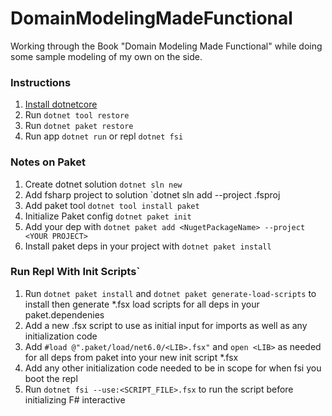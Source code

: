 # DomainModelingMadeFunctional
Working through the Book "Domain Modeling Made Functional" while doing some sample modeling of my own on the side.

### Instructions
1. [Install dotnetcore](https://fsharp.org/use/linux/)
2. Run `dotnet tool restore`
3. Run `dotnet paket restore`
4. Run app `dotnet run` or repl `dotnet fsi`


### Notes on Paket
1. Create dotnet solution `dotnet sln new`
2. Add fsharp project to solution `dotnet sln add --project <YOUR PROJECT>.fsproj
3. Add paket tool `dotnet tool install paket`
4. Initialize Paket config `dotnet paket init`
5. Add your dep with `dotnet paket add <NugetPackageName> --project <YOUR PROJECT>`
6. Install paket deps in your project with `dotnet paket install`


### Run Repl With Init Scripts`
1. Run `dotnet paket install` and  `dotnet paket generate-load-scripts` to install then generate *.fsx load scripts for all deps in your paket.dependenies
2. Add a new  .fsx script to use as initial input for imports as well as any initialization code
3. Add `#load @".paket/load/net6.0/<LIB>.fsx"` and `open <LIB>` as needed for all deps from paket into your new init script *.fsx
4. Add any other initialization code needed to be in scope for when fsi you boot the repl
5. Run `dotnet fsi --use:<SCRIPT_FILE>.fsx` to run the script before initializing F# interactive
